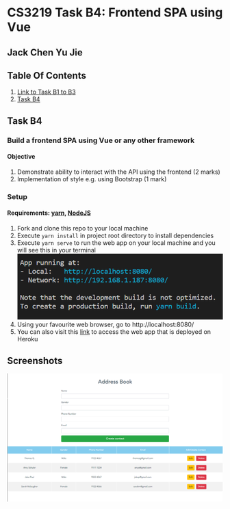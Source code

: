# CS3219 Task B4: Frontend SPA using Vue

## Jack Chen Yu Jie

## Table Of Contents

1. [Link to Task B1 to B3](https://github.com/Jackimaru96/CS3219_TaskB1-B3)
2. [Task B4](#Task-B4)

## Task B4

### Build a frontend SPA using Vue or any other framework

#### Objective

1. Demonstrate ability to interact with the API using the frontend (2 marks)
2. Implementation of style e.g. using Bootstrap (1 mark)

### Setup

#### Requirements: [yarn](https://classic.yarnpkg.com/en/docs/install/#windows-stable), [NodeJS](https://nodejs.org/en/download/)

1. Fork and clone this repo to your local machine
2. Execute `yarn install` in project root directory to install dependencies
3. Execute `yarn serve` to run the web app on your local machine and you will see this in your terminal
   ![yarnserve](./screenshots/yarnserve.png)
4. Using your favourite web browser, go to http://localhost:8080/
5. You can also visit this [link](https://agile-ravine-12256.herokuapp.com/) to access the web app that is deployed on Heroku



## Screenshots

![sample](./screenshots/sample.png)



